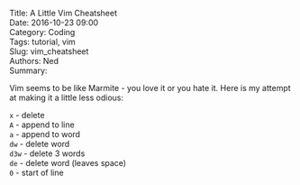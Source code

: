 Title: A Little Vim Cheatsheet  
Date: 2016-10-23 09:00   
Category: Coding  
Tags: tutorial, vim  
Slug: vim_cheatsheet   
Authors: Ned  
Summary: 


Vim seems to be like Marmite - you love it or you hate it. Here is my attempt at making it a little less odious:

`x` - delete  
`A` - append to line  
`a` - append to word  
`dw` - delete word  
`d3w` - delete 3 words  
`de` - delete word (leaves space)  
`0` - start of line  